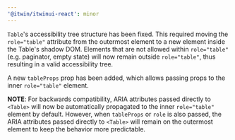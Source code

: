 ```yaml
---
'@itwin/itwinui-react': minor
---
```


`Table`'s accessibility tree structure has been fixed. This required moving the `role="table"` attribute from the outermost element to a new element inside the Table's shadow DOM. Elements that are not allowed within `role="table"` (e.g. paginator, empty state) will now remain outside `role="table"`, thus resulting in a valid accessibility tree.

A new `tableProps` prop has been added, which allows passing props to the inner `role="table"` element.

**NOTE**: For backwards compatibility, ARIA attributes passed directly to `<Table>` will now be automatically propagated to the inner `role="table"` element by default. However, when `tableProps` or `role` is also passed, the ARIA attributes passed directly to `<Table>` will remain on the outermost element to keep the behavior more predictable.
